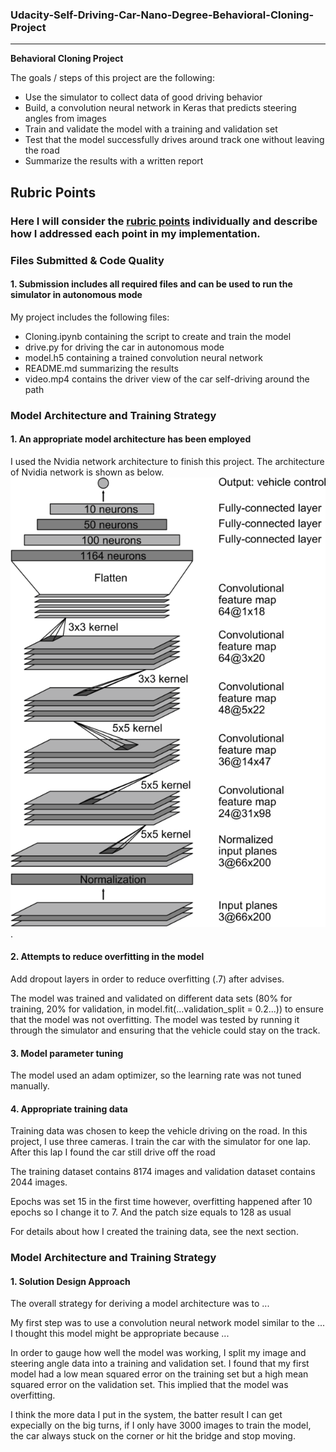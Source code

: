### Udacity-Self-Driving-Car-Nano-Degree-Behavioral-Cloning-Project
---

**Behavioral Cloning Project**

The goals / steps of this project are the following:
* Use the simulator to collect data of good driving behavior
* Build, a convolution neural network in Keras that predicts steering angles from images
* Train and validate the model with a training and validation set
* Test that the model successfully drives around track one without leaving the road
* Summarize the results with a written report

## Rubric Points
### Here I will consider the [rubric points](https://review.udacity.com/#!/rubrics/432/view) individually and describe how I addressed each point in my implementation.  

### Files Submitted & Code Quality

#### 1. Submission includes all required files and can be used to run the simulator in autonomous mode

My project includes the following files:
* Cloning.ipynb containing the script to create and train the model
* drive.py for driving the car in autonomous mode
* model.h5 containing a trained convolution neural network 
* README.md summarizing the results
* video.mp4 contains the driver view of the car self-driving around the path

### Model Architecture and Training Strategy

#### 1. An appropriate model architecture has been employed

I used the Nvidia network architecture to finish this project. The architecture of Nvidia network is shown as below. ![](/examples/cnn_nvidia.png).

#### 2. Attempts to reduce overfitting in the model

Add dropout layers in order to reduce overfitting (.7) after advises.

The model was trained and validated on different data sets (80% for training, 20% for validation, in model.fit(...validation_split = 0.2...)) to ensure that the model was not overfitting. The model was tested by running it through the simulator and ensuring that the vehicle could stay on the track.

#### 3. Model parameter tuning

The model used an adam optimizer, so the learning rate was not tuned manually.

#### 4. Appropriate training data

Training data was chosen to keep the vehicle driving on the road. In this project, I use three cameras. I train the car with the simulator for one lap. After this lap I found the car still drive off the road

The training dataset contains 8174 images and validation dataset contains 2044 images. 

Epochs was set 15 in the first time however, overfitting happened after 10 epochs so I change it to 7. And the patch size equals to 128 as usual

For details about how I created the training data, see the next section. 

### Model Architecture and Training Strategy

#### 1. Solution Design Approach

The overall strategy for deriving a model architecture was to ...

My first step was to use a convolution neural network model similar to the ... I thought this model might be appropriate because ...

In order to gauge how well the model was working, I split my image and steering angle data into a training and validation set. I found that my first model had a low mean squared error on the training set but a high mean squared error on the validation set. This implied that the model was overfitting. 

I think the more data I put in the system, the batter result I can get expecially on the big turns, if I only have 3000 images to train the model, the car always stuck on the corner or hit the bridge and stop moving.
